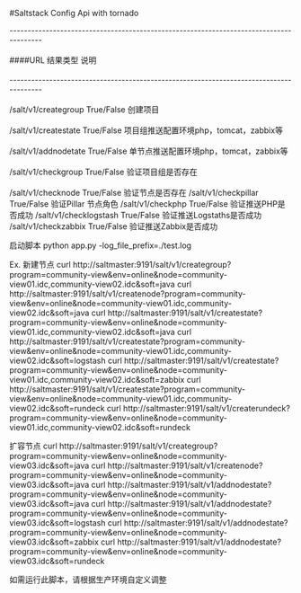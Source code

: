 #Saltstack Config Api with tornado

---------------------------------------------------------------------------------------<br>  
####URL                     结果类型           说明                                     <br>  
---------------------------------------------------------------------------------------<br>  
/salt/v1/creategroup        True/False        创建项目                                 <br>  
/salt/v1/createstate        True/False        项目组推送配置环境php，tomcat，zabbix等  <br>  
/salt/v1/addnodetate        True/False        单节点推送配置环境php，tomcat，zabbix等  <br>  
/salt/v1/checkgroup         True/False        验证项目组是否存在                       <br>   
/salt/v1/checknode          True/False        验证节点是否存在
/salt/v1/checkpillar        True/False        验证Pillar 节点角色
/salt/v1/checkphp           True/False        验证推送PHP是否成功
/salt/v1/checklogstash      True/False        验证推送Logstaths是否成功
/salt/v1/checkzabbix        True/False        验证推送Zabbix是否成功


启动脚本
python app.py -log_file_prefix=./test.log 

Ex.
新建节点
curl  http://saltmaster:9191/salt/v1/creategroup?program=community-view\&env=online\&node=community-view01.idc,community-view02.idc\&soft=java
curl  http://saltmaster:9191/salt/v1/createnode?program=community-view\&env=online\&node=community-view01.idc,community-view02.idc\&soft=java
curl  http://saltmaster:9191/salt/v1/createstate?program=community-view\&env=online\&node=community-view01.idc,community-view02.idc\&soft=java
curl  http://saltmaster:9191/salt/v1/createstate?program=community-view\&env=online\&node=community-view01.idc,community-view02.idc\&soft=logstash
curl  http://saltmaster:9191/salt/v1/createstate?program=community-view\&env=online\&node=community-view01.idc,community-view02.idc\&soft=zabbix
curl  http://saltmaster:9191/salt/v1/createstate?program=community-view\&env=online\&node=community-view01.idc,community-view02.idc\&soft=rundeck
curl  http://saltmaster:9191/salt/v1/createrundeck?program=community-view\&env=online\&node=community-view01.idc,community-view02.idc\&soft=rundeck

扩容节点
curl  http://saltmaster:9191/salt/v1/creategroup?program=community-view\&env=online\&node=community-view03.idc\&soft=java
curl  http://saltmaster:9191/salt/v1/createnode?program=community-view\&env=online\&node=community-view03.idc\&soft=java
curl  http://saltmaster:9191/salt/v1/addnodestate?program=community-view\&env=online\&node=community-view03.idc\&soft=java
curl  http://saltmaster:9191/salt/v1/addnodestate?program=community-view\&env=online\&node=community-view03.idc\&soft=logstash
curl  http://saltmaster:9191/salt/v1/addnodestate?program=community-view\&env=online\&node=community-view03.idc\&soft=zabbix
curl  http://saltmaster:9191/salt/v1/addnodestate?program=community-view\&env=online\&node=community-view03.idc\&soft=rundeck


如需运行此脚本，请根据生产环境自定义调整
